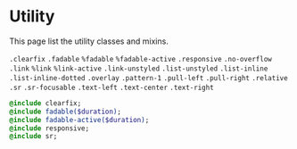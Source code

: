 # Utility

This page list the utility classes and mixins.

`.clearfix`
`.fadable`
`%fadable`
`%fadable-active`
`.responsive`
`.no-overflow`
`.link`
`%link`
`%link-active`
`.link-unstyled`
`.list-unstyled`
`.list-inline`
`.list-inline-dotted`
`.overlay`
`.pattern-1`
`.pull-left`
`.pull-right`
`.relative`
`.sr`
`.sr-focusable`
`.text-left`
`.text-center`
`.text-right`

```sass
@include clearfix;
@include fadable($duration);
@include fadable-active($duration);
@include responsive;
@include sr;
```